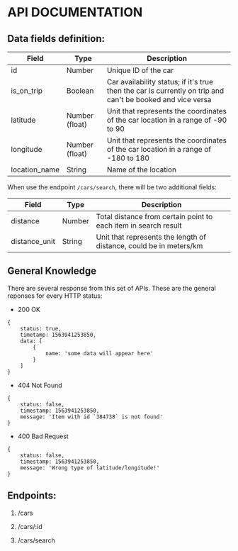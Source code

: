 # API DOCUMENTATION

## Data fields definition: 
| Field        | Type         | Description  |
| ------------- |-------------| -----|
| id      | Number | Unique ID of the car |
| is_on_trip      | Boolean | Car availability status; if it's true then the car is currently on trip and can't be booked and vice versa |
| latitude      | Number (float) | Unit that represents the coordinates of the car location in a range of -90 to 90 |
| longitude      | Number (float) | Unit that represents the coordinates of the car location in a range of -180 to 180 |
| location_name      | String | Name of the location |

When use the endpoint `/cars/search`, there will be two additional fields:

| Field        | Type         | Description  |
| ------------- |-------------| -----|
| distance      | Number | Total distance from certain point to each item in search result |
| distance_unit      | String | Unit that represents the length of distance, could be in meters/km |

## General Knowledge
There are several response from this set of APIs. These are the general reponses for every HTTP status:
- 200 OK
```
{
    status: true,
    timetamp: 1563941253850,
    data: [
        {
            name: 'some data will appear here'
        }
    ]
}
```
- 404 Not Found
```
{
    status: false,
    timestamp: 1563941253850,
    message: 'Item with id `384738` is not found'
}
```
- 400 Bad Request
```
{
    status: false,
    timestamp: 1563941253850,
    message: 'Wrong type of latitude/longitude!'
}
```

## Endpoints:

1. /cars

2. /cars/:id

3. /cars/search